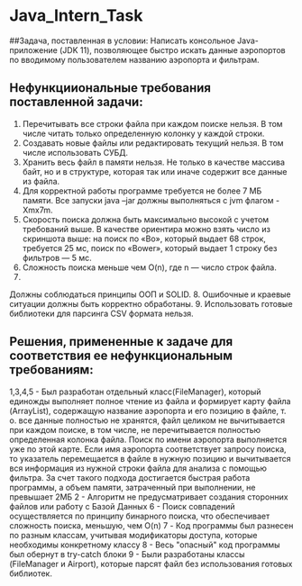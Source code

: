 # Java_Intern_Task

##Задача, поставленная в условии: 
Написать консольное Java-приложение (JDK 11), позволяющее быстро искать
данные аэропортов по вводимому пользователем названию аэропорта и фильтрам.

## Нефункцииональные требования поставленной задачи:
1. Перечитывать все строки файла при каждом поиске нельзя.
В том числе читать только определенную колонку у каждой строки.
2. Создавать новые файлы или редактировать текущий нельзя.
В том числе использовать СУБД.
3. Хранить весь файл в памяти нельзя.
Не только в качестве массива байт, но и в структуре, которая так или иначе содержит все
данные из файла.
4. Для корректной работы программе требуется не более 7 МБ памяти.
Все запуски java –jar должны выполняться с jvm флагом -Xmx7m.
5. Скорость поиска должна быть максимально высокой с учетом требований выше.
В качестве ориентира можно взять число из скриншота выше: на поиск по «Bo», который
выдает 68 строк, требуется 25 мс, поиск по «Bower», который выдает 1 строку без
фильтров — 5 мс.
6. Сложность поиска меньше чем O(n), где n — число строк файла.
7.
Должны соблюдаться принципы ООП и SOLID.
8. Ошибочные и краевые ситуации должны быть корректно обработаны.
9. Использовать готовые библиотеки для парсинга CSV формата нельзя.

## Решения, примененные к задаче для соответствия ее нефункциональным требованиям:
1,3,4,5 - Был разработан отдельный класс(FileManager), который единожды выполняет полное чтение из файла и формирует карту файла (ArrayList<AirportPosition>), содержащую название аэропорта и его позицию в файле, т. о. все данные полностью не хранятся, файл целиком не вычитывается при каждом поиске, в том числе, не перечитывается полностью определенная колонка файла. Поиск по имени аэропорта выполняется уже по этой карте. Если имя аэропорта соответствует запросу поиска, то указатель перемещается в файле в нужную позицию и вычитывается вся информация из нужной строки файла для анализа с помощью фильтра. За счет такого подхода достигается быстрая работа программы, а объем памяти, затраченный при выполнении, не превышает 2МБ
2 - Алгоритм не предусматривает создания сторонних файлов или работу с Базой Данных
6 - Поиск совпадений осуществляется по принципу бинарного поиска, что обеспечивает сложность поиска, меньшую, чем O(n)
7 - Код программы был разнесен по разным классам, учитывая модификаторы доступа, которые необходимы конкретному классу
8 - Весь "опасный" код программы был обернут в try-catch блоки
9 - Были разработаны классы (FileManager и Airport), которые парсят файл без использования готовых библиотек.

